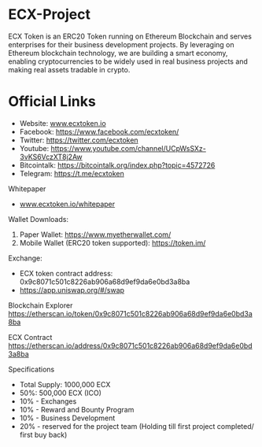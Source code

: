# ECX-Project

ECX Token is an ERC20 Token running on Ethereum Blockchain and serves enterprises for their business development projects. By leveraging on Ethereum blockchain technology, we are building a smart economy, enabling cryptocurrencies to be widely used in real business projects and making real assets tradable in crypto.

# Official Links
- Website: www.ecxtoken.io
- Facebook: https://www.facebook.com/ecxtoken/
- Twitter: https://twitter.com/ecxtoken
- Youtube: https://www.youtube.com/channel/UCpWsSXz-3vKS6VczXT8j2Aw
- Bitcointalk: https://bitcointalk.org/index.php?topic=4572726
- Telegram: https://t.me/ecxtoken

Whitepaper
- www.ecxtoken.io/whitepaper


Wallet Downloads:
1. Paper Wallet: https://www.myetherwallet.com/
2. Mobile Wallet (ERC20 token supported): https://token.im/ 


Exchange:
- ECX token contract address: 0x9c8071c501c8226ab906a68d9ef9da6e0bd3a8ba
- https://app.uniswap.org/#/swap


Blockchain Explorer
https://etherscan.io/token/0x9c8071c501c8226ab906a68d9ef9da6e0bd3a8ba

ECX Contract
https://etherscan.io/address/0x9c8071c501c8226ab906a68d9ef9da6e0bd3a8ba


Specifications
- Total Supply: 1000,000 ECX
- 50%: 500,000 ECX (ICO)
- 10% - Exchanges
- 10% - Reward and Bounty Program
- 10% - Business Development
- 20% - reserved for the project team (Holding till first project completed/ first buy back)
